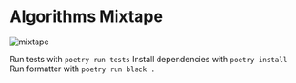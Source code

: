 # Algorithms Mixtape

![mixtape](https://www.dropbox.com/s/a9popxx98a26054/mixtape.jpg?raw=1)

Run tests with `poetry run tests`
Install dependencies with `poetry install`
Run formatter with `poetry run black .`